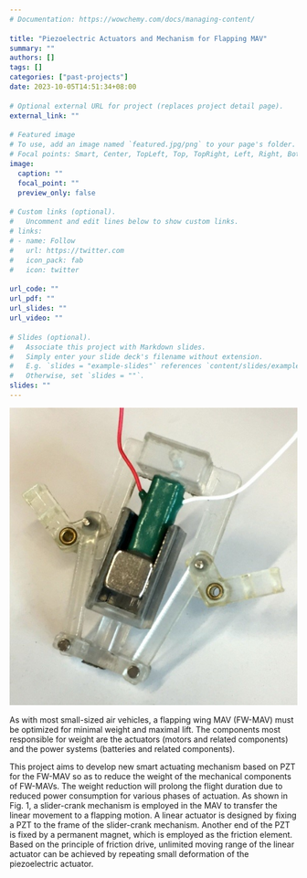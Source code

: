 ```yaml
---
# Documentation: https://wowchemy.com/docs/managing-content/

title: "Piezoelectric Actuators and Mechanism for Flapping MAV"
summary: ""
authors: []
tags: []
categories: ["past-projects"]
date: 2023-10-05T14:51:34+08:00

# Optional external URL for project (replaces project detail page).
external_link: ""

# Featured image
# To use, add an image named `featured.jpg/png` to your page's folder.
# Focal points: Smart, Center, TopLeft, Top, TopRight, Left, Right, BottomLeft, Bottom, BottomRight.
image:
  caption: ""
  focal_point: ""
  preview_only: false

# Custom links (optional).
#   Uncomment and edit lines below to show custom links.
# links:
# - name: Follow
#   url: https://twitter.com
#   icon_pack: fab
#   icon: twitter

url_code: ""
url_pdf: ""
url_slides: ""
url_video: ""

# Slides (optional).
#   Associate this project with Markdown slides.
#   Simply enter your slide deck's filename without extension.
#   E.g. `slides = "example-slides"` references `content/slides/example-slides.md`.
#   Otherwise, set `slides = ""`.
slides: ""
---
```


![Flapping Wing](FlappingWing.jpg)

As with most small-sized air vehicles, a flapping wing MAV (FW-MAV) must be optimized for minimal weight and maximal lift. The components most responsible for weight are the actuators (motors and related components) and the power systems (batteries and related components).

This project aims to develop new smart actuating mechanism based on PZT for the FW-MAV so as to reduce the weight of the mechanical components of FW-MAVs. The weight reduction will prolong the flight duration due to reduced power consumption for various phases of actuation. As shown in Fig. 1, a slider-crank mechanism is employed in the MAV to transfer the linear movement to a flapping motion. A linear actuator is designed by fixing a PZT to the frame of the slider-crank mechanism. Another end of the PZT is fixed by a permanent magnet, which is employed as the friction element. Based on the principle of friction drive, unlimited moving range of the linear actuator can be achieved by repeating small deformation of the piezoelectric actuator.
